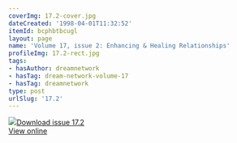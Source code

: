 ```yaml
---
coverImg: 17.2-cover.jpg
dateCreated: '1998-04-01T11:32:52'
itemId: bcphbtbcugl
layout: page
name: 'Volume 17, issue 2: Enhancing & Healing Relationships'
profileImg: 17.2-rect.jpg
tags:
- hasAuthor: dreamnetwork
- hasTag: dream-network-volume-17
- hasTag: dreamnetwork
type: post
urlSlug: '17.2'
---
```

<img class="card-journal-img" src="../images/17.2-rect.jpg"/><a href="../files/pdfs/Volume_17/17.2-Dream-Network-Vol-17-No-2.pdf" download="">Download issue 17.2</a><br><a href="../files/pdfs/Volume_17/17.2-Dream-Network-Vol-17-No-2.pdf">View online</a>